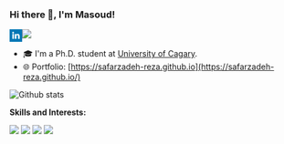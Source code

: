### Hi there 👋, I'm Masoud!
<a href="https://www.linkedin.com/in/safarzadehreza/">
  <img align="left" alt="Masoud's LinkedIN" width="22px" src="https://raw.githubusercontent.com/edent/SuperTinyIcons/master/images/svg/linkedin.svg" />
</a>
<!-- <a href="https://stackoverflow.com/users/6700019/masoud-rahimi">
  <img align="left" alt="Masoud's StackOverflow" width="22px" src="https://raw.githubusercontent.com/edent/SuperTinyIcons/master/images/svg/stackoverflow.svg" />
</a> -->

![](https://komarev.com/ghpvc/?username=safarzadeh-reza)

- 🎓 I'm a Ph.D. student at [University of Cagary](https://www.ucalgary.ca/labs/intelligent-geospatial-data-mining/team).
- 🌐 Portfolio: [https://safarzadeh-reza.github.io](https://safarzadeh-reza.github.io/)

![Github stats](https://github-readme-stats.vercel.app/api?username=safarzadeh-reza&show_icons=true&theme=tokyonight&include_all_commits=true&count_private=true)


**Skills and Interests:**

<code><img height="40" src="https://img.icons8.com/color/48/artificial-intelligence.png"></code>
<code><img height="40" src="https://img.icons8.com/color/48/worldwide-location.png"></code>
<code><img height="40" src="https://img.icons8.com/color/240/000000/python.png"></code>
<code><img height="40" src="https://img.icons8.com/color/48/javascript--v1.png"></code>

